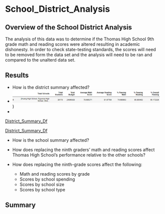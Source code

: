# School_District_Analysis

## Overview of the School District Analysis

The analysis of this data was to determine if the Thomas High School 9th grade math and reading scores were altered resulting in academic
dishonesty.  In order to check state-testing standards, the scores will need to be removed form the data set and the analysis will need 
to be ran and compared to the unalterd data set.   


## Results

*  How is the district summary affected?
*  ![](https://github.com/crashdean/School_District_Analysis/blob/main/Resources/District_Summary.png))
*  
[District_Summary_Df](Resources/District_Summary.png)

[District_Summary_Df](Resources/Distict_summary_Test.png)

*  How is the school summary affected?
*  How does replacing the ninth graders’ math and reading scores affect Thomas High School’s performance relative to the other schools?
*  How does replacing the ninth-grade scores affect the following:

    *  Math and reading scores by grade
    *  Scores by school spending
    *  Scores by school size
    *  Scores by school type

## Summary
